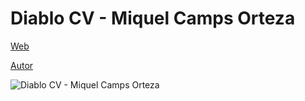 # Diablo CV - Miquel Camps Orteza

[Web](https://vivirenremoto.github.io/diablocv/)

[Autor](https://twitter.com/vivirenremoto)

![Diablo CV - Miquel Camps Orteza](https://vivirenremoto.github.io/diablocv/social2.png)
